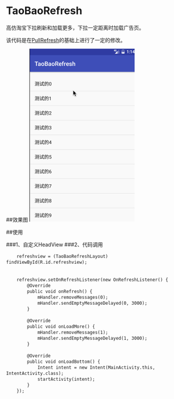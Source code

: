 # TaoBaoRefresh
高仿淘宝下拉刷新和加载更多，下拉一定距离时加载广告页。

该代码是在[PullRefresh](https://github.com/dalong982242260/PullRefresh)的基础上进行了一定的修改。


##效果图
![image](https://github.com/xinnuo/TaoBaoRefresh/blob/master/gif/taobao.gif?raw=true)

##使用

###1、自定义HeadView
###2、代码调用

        refreshview = (TaoBaoRefreshLayout) findViewById(R.id.refreshview);


        refreshview.setOnRefreshListener(new OnRefreshListener() {
            @Override
            public void onRefresh() {
                mHandler.removeMessages(0);
                mHandler.sendEmptyMessageDelayed(0, 3000);
            }

            @Override
            public void onLoadMore() {
                mHandler.removeMessages(1);
                mHandler.sendEmptyMessageDelayed(1, 3000);
            }

            @Override
            public void onLoadBottom() {
                Intent intent = new Intent(MainActivity.this, IntentActivity.class);
                startActivity(intent);
            }
        });



